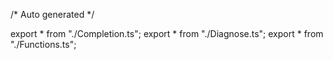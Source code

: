 /*	Auto generated	*/

export * from "./Completion.ts";
export * from "./Diagnose.ts";
export * from "./Functions.ts";